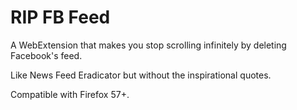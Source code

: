 # RIP FB Feed

A WebExtension that makes you stop scrolling infinitely by deleting Facebook's feed.

Like News Feed Eradicator but without the inspirational quotes.

Compatible with Firefox 57+.
